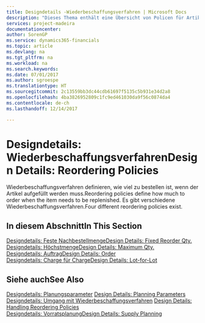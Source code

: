 ```yaml
---
title: Designdetails -Wiederbeschaffungsverfahren | Microsoft Docs
description: "Dieses Thema enthält eine Übersicht von Policen für Artikelergänzungen."
services: project-madeira
documentationcenter: 
author: SorenGP
ms.service: dynamics365-financials
ms.topic: article
ms.devlang: na
ms.tgt_pltfrm: na
ms.workload: na
ms.search.keywords: 
ms.date: 07/01/2017
ms.author: sgroespe
ms.translationtype: HT
ms.sourcegitcommit: 2c13559bb3dc44cdb61697f5135c5b931e34d2a8
ms.openlocfilehash: 4ba3826952809c1fc9ed461030da9f56c0874da4
ms.contentlocale: de-ch
ms.lasthandoff: 12/14/2017

---
```

# <a name="design-details-reordering-policies"></a><span data-ttu-id="6fa45-103">Designdetails: Wiederbeschaffungsverfahren</span><span class="sxs-lookup"><span data-stu-id="6fa45-103">Design Details: Reordering Policies</span></span>
<span data-ttu-id="6fa45-104">Wiederbeschaffungsverfahren definieren, wie viel zu bestellen ist, wenn der Artikel aufgefüllt werden muss.</span><span class="sxs-lookup"><span data-stu-id="6fa45-104">Reordering policies define how much to order when the item needs to be replenished.</span></span> <span data-ttu-id="6fa45-105">Es gibt verschiedene Wiederbeschaffungsverfahren.</span><span class="sxs-lookup"><span data-stu-id="6fa45-105">Four different reordering policies exist.</span></span>  

## <a name="in-this-section"></a><span data-ttu-id="6fa45-106">In diesem Abschnitt</span><span class="sxs-lookup"><span data-stu-id="6fa45-106">In This Section</span></span>  
[<span data-ttu-id="6fa45-107">Designdetails: Feste Nachbestellmenge</span><span class="sxs-lookup"><span data-stu-id="6fa45-107">Design Details: Fixed Reorder Qty.</span></span>](design-details-fixed-reorder-qty.md)  
[<span data-ttu-id="6fa45-108">Designdetails: Höchstmenge</span><span class="sxs-lookup"><span data-stu-id="6fa45-108">Design Details: Maximum Qty.</span></span>](design-details-maximum-qty.md)  
[<span data-ttu-id="6fa45-109">Designdetails: Auftrag</span><span class="sxs-lookup"><span data-stu-id="6fa45-109">Design Details: Order</span></span>](design-details-order.md)  
[<span data-ttu-id="6fa45-110">Designdetails: Charge für Charge</span><span class="sxs-lookup"><span data-stu-id="6fa45-110">Design Details: Lot-for-Lot</span></span>](design-details-lot-for-lot.md)  

## <a name="see-also"></a><span data-ttu-id="6fa45-111">Siehe auch</span><span class="sxs-lookup"><span data-stu-id="6fa45-111">See Also</span></span>  
<span data-ttu-id="6fa45-112">[Designdetails: Planungsparameter](design-details-planning-parameters.md) </span><span class="sxs-lookup"><span data-stu-id="6fa45-112">[Design Details: Planning Parameters](design-details-planning-parameters.md) </span></span>  
<span data-ttu-id="6fa45-113">[Designdetails: Umgang mit Wiederbeschaffungsverfahren](design-details-handling-reordering-policies.md) </span><span class="sxs-lookup"><span data-stu-id="6fa45-113">[Design Details: Handling Reordering Policies](design-details-handling-reordering-policies.md) </span></span>  
[<span data-ttu-id="6fa45-114">Designdetails: Vorratsplanung</span><span class="sxs-lookup"><span data-stu-id="6fa45-114">Design Details: Supply Planning</span></span>](design-details-supply-planning.md)

